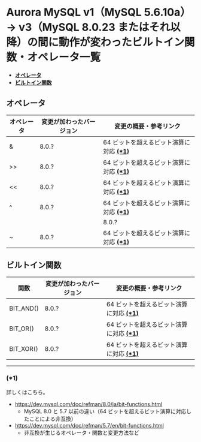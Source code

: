 # Aurora MySQL v1（MySQL 5.6.10a）→ v3（MySQL 8.0.23 またはそれ以降）の間に動作が変わったビルトイン関数・オペレータ一覧

- **[オペレータ](#オペレータ)**
- **[ビルトイン関数](#ビルトイン関数)**

## オペレータ

| オペレータ | 変更が加わったバージョン | 変更の概要・参考リンク |
| ---- | ---- | ---- |
| & | 8.0.? | 64 ビットを超えるビット演算に対応 **[(*1)](#1)** |
| >> | 8.0.? | 64 ビットを超えるビット演算に対応 **[(*1)](#1)** |
| << | 8.0.? | 64 ビットを超えるビット演算に対応 **[(*1)](#1)** |
| ^ | 8.0.? | 64 ビットを超えるビット演算に対応 **[(*1)](#1)** |
| | | 8.0.? | 64 ビットを超えるビット演算に対応 **[(*1)](#1)** |
| ~ | 8.0.? | 64 ビットを超えるビット演算に対応 **[(*1)](#1)** |

## ビルトイン関数

| 関数 | 変更が加わったバージョン | 変更の概要・参考リンク |
| ---- | ---- | ---- |
| BIT_AND() | 8.0.? | 64 ビットを超えるビット演算に対応 **[(*1)](#1)** |
| BIT_OR() | 8.0.? | 64 ビットを超えるビット演算に対応 **[(*1)](#1)** |
| BIT_XOR() | 8.0.? | 64 ビットを超えるビット演算に対応 **[(*1)](#1)** |

---

### (*1)

詳しくはこちら。

- https://dev.mysql.com/doc/refman/8.0/ja/bit-functions.html
  - MySQL 8.0 と 5.7 以前の違い（64 ビットを超えるビット演算に対応したことによる非互換）
- https://dev.mysql.com/doc/refman/5.7/en/bit-functions.html
  - 非互換が生じるオペレータ・関数と変更方法など